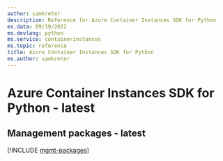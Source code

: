 ```yaml
---
author: samkreter
description: Reference for Azure Container Instances SDK for Python
ms.data: 09/19/2022
ms.devlang: python
ms.service: containerinstances
ms.topic: reference
title: Azure Container Instances SDK for Python
ms.author: samkreter
---
```

# Azure Container Instances SDK for Python - latest

## Management packages - latest
[!INCLUDE [mgmt-packages](container-instances-mgmt-index.md)]